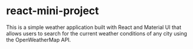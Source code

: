 # react-mini-project
This is a simple weather application built with React and Material UI that allows users to search for the current weather conditions of any city using the OpenWeatherMap API.
